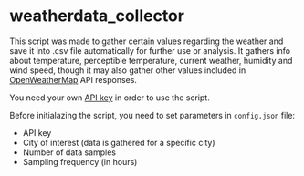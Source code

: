 # weatherdata_collector
This script was made to gather certain values regarding the weather and save it into .csv file automatically for further use or analysis.
It gathers info about temperature, perceptible temperature, current weather, humidity and wind speed, though it may also gather other values included in [OpenWeatherMap](https://openweathermap.org/) API responses.

You need your own [API key](https://openweathermap.org/api) in order to use the script.

Before initialazing the script, you need to set parameters in `config.json` file:
- API key
- City of interest (data is gathered for a specific city)
- Number of data samples
- Sampling frequency (in hours)
